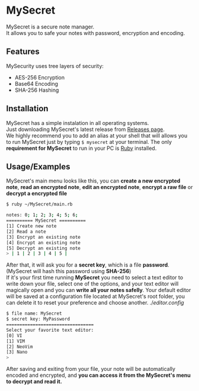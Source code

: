 
# MySecret  

MySecret is a secure note manager.<br>
It allows you to safe your notes with password, encryption and encoding.


## Features
MySecurity uses tree layers of security:
- AES-256 Encryption
- Base64 Encoding
- SHA-256 Hashing


## Installation

MySecret has a simple instalation in all operating systems.<br>
Just downloading MySecret's latest release from [Releases page](https://github.com/FelipeFTN/MySecret/releases).<br>
We highly recommend you to add an alias at your shell that will allows you to run MySecret just by typing ```$ mysecret``` at your terminal.
The only **requirement for MySecret** to run in your PC is [Ruby](https://www.ruby-lang.org) installed.

## Usage/Examples

MySecret's main menu looks like this, you can **create a new encrypted note**, **read an encrypted note**, **edit an encrypted note**, **encrypt a raw file** or **decrypt a encrypted file**
```bash
$ ruby ~/MySecret/main.rb

notes: 0; 1; 2; 3; 4; 5; 6; 
========== MySecret ==========
[1] Create new note
[2] Read a note
[3] Encrypt an existing note
[4] Encrypt an existing note
[5] Decrypt an existing note
> | 1 | 2 | 3 | 4 | 5 |
```
After that, it will ask you for a **secret key**, which is a file **password**. (MySecret will hash this password using **SHA-256**)<br>
If it's your first time running **MySecret** you need to select a text editor to write down your file, select one of the options, and your text editor will magically open and you can **write all your notes safelly**.
Your default editor will be saved at a configuration file located at MySecret's root folder, you can delete it to reset your preference and choose another. ./_editor.config_
```bash
$ file name: MySecret
$ secret key: MyPassword
=================================
Select your favorite text editor:
[0] VI
[1] VIM
[2] NeoVim
[3] Nano
>
```
After saving and exiting from your file, your note will be automatically encoded and encrypted, and **you can access it from the MySecret's menu to decrypt and read it.**
